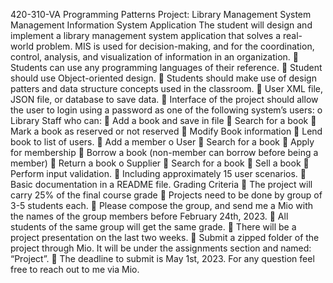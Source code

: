 420-310-VA Programming Patterns
Project: Library Management System
Management Information System Application
The student will design and implement a library management system application that solves
a real-world problem. MIS is used for decision-making, and for the coordination, control,
analysis, and visualization of information in an organization.
 Students can use any programming languages of their reference.
 Student should use Object-oriented design.
 Students should make use of design patters and data structure concepts used in the
classroom.
 User XML file, JSON file, or database to save data.
 Interface of the project should allow the user to login using a password as one of the
following system’s users:
o Library Staff who can:
 Add a book and save in file
 Search for a book
 Mark a book as reserved or not reserved
 Modify Book information
 Lend book to list of users.
 Add a member
o User
 Search for a book
 Apply for membership
 Borrow a book (non-member can borrow before being a member)
 Return a book
o Supplier
 Search for a book
 Sell a book
 Perform input validation.
 Including approximately 15 user scenarios.
 Basic documentation in a README file.
Grading Criteria
 The project will carry 25% of the final course grade
 Projects need to be done by group of 3-5 students each.
 Please compose the group, and send me a Mio with the names of the group members
before February 24th, 2023.
 All students of the same group will get the same grade.
 There will be a project presentation on the last two weeks.
 Submit a zipped folder of the project through Mio. It will be under the assignments
section and named: “Project”.
 The deadline to submit is May 1st, 2023.
For any question feel free to reach out to me via Mio. 
